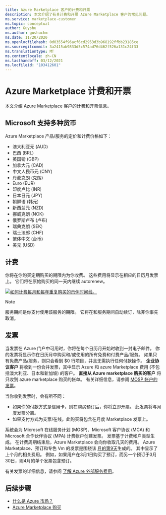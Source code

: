 ```yaml
---
title: Azure Marketplace 客户的计费和开票
description: 本文介绍了有关计费和开票 Azure Marketplace 客户的常见问题。
ms.service: marketplace-customer
ms.topic: conceptual
author: Guyshu
ms.author: gushuchm
ms.date: 11/20/2020
ms.openlocfilehash: 0d03554f96acf6cd2953d3b968192ffbb23185ce
ms.sourcegitcommit: 3a2415ab9833d5c574ad76d462f526a131c24f33
ms.translationtype: MT
ms.contentlocale: zh-CN
ms.lasthandoff: 03/12/2021
ms.locfileid: "103412601"
---
```

# <a name="azure-marketplace-billing-and-invoicing"></a>Azure Marketplace 计费和开票

本文介绍 Azure Marketplace 客户的计费和开票信息。

## <a name="microsoft-supports-multiple-currencies"></a>Microsoft 支持多种货币

Azure Marketplace 产品/服务的定价和计费价格如下：

- 澳大利亚元 (AUD) 
- 巴西 (BRL) 
- 英国镑 (GBP) 
- 加拿大元 (CAD) 
- 中文人民币元 (CNY) 
- 丹麦克朗 (克朗) 
- Euro (EUR) 
- 印度卢比 (INR) 
- 日本日元 (JPY) 
- 朝鲜语 (韩元) 
- 新西兰元 (NZD) 
- 挪威克朗 (NOK) 
- 俄罗斯卢布 (卢布) 
- 瑞典克朗 (SEK) 
- 瑞士法郎 (CHF) 
- 繁体中文 (台币) 
- 美元 (USD) 

## <a name="billing"></a>计费

你将在你购买定期购买的期限内为你收费。 这些费用将显示在相应的日历月发票上。 它们将在原始购买的同一天内继续 autorenew。

[![如何计费每月和每年重复购买的示例时间线。](media/billing/billing-charges-recurring.png)](media/billing/billing-charges-recurring.png#lightbox)

>[!NOTE]
> 服务期间是你支付使用该服务的期限。 它将在和服务期间自动续订，除非你事先取消。

## <a name="invoices"></a>发票

当发票在 Azure 门户中可用时，你将在每个日历月开始时收到一封电子邮件。 你的发票将显示你在日历月中购买和/或使用的所有免费和付费产品/服务。 如果只有免费产品/服务，则只会看到 $0 行项目，并且无需执行任何付款操作。 **企业协议客户** 将收到一份合并发票，其中显示 Azure 和 azure Marketplace 费用 (不包括澳大利亚、日本和新加坡) 的客户。 **直接从 Azure marketplace 购买的客户** 将只收到 azure marketplace 购买的帐单。 有关详细信息，请参阅 [MOSP 帐户的发票](/azure/cost-management-billing/understand/download-azure-invoice#invoices-for-mosp-billing-accounts)。

当你收到发票时，会有所不同：

- 如果你的付款方式是信用卡，则在购买预订后，你将立即开票。 此发票将与月度发票分离。
- 如果支付方式为支票/在线，此购买将包含在月度 Marketplace 发票上。

系统会为 Microsoft 在线服务计划 (MOSP)、Microsoft 客户协议 (MCA) 和 Microsoft 合作伙伴协议 (MPA) 计费帐户创建发票。 发票基于计费帐户类型生成。 在计费周期结束后，Azure Marketplace 会向你收取几天的费用。 Azure Marketplace、预订和专色 Vm 的发票是围绕该 [月的第9天](/azure/cost-management-billing/understand/download-azure-invoice#invoices-for-mosp-billing-accounts)生成的。 其中显示了上个月的相关费用。 例如，如果用户在3月1日购买了预订，而另一个预订于3月30日，则4月的单个发票包含预订。

有关发票的详细信息，请参阅 [了解 Azure 外部服务费用](/azure/cost-management-billing/understand/understand-azure-marketplace-charges)。

## <a name="next-steps"></a>后续步骤

- [什么是 Azure 市场？](azure-marketplace-overview.md)
- [Azure Marketplace 购买](azure-purchasing-invoicing.md)
